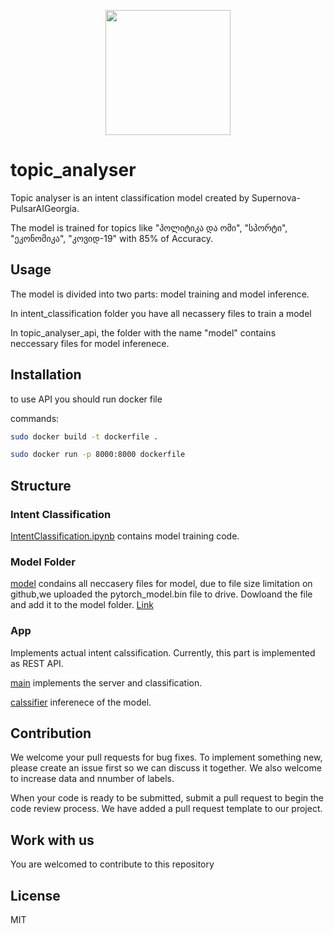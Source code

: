 <p align="center">
<img width="200" height="200" src="https://media-exp1.licdn.com/dms/image/C4D0BAQFxBa6W6H46_Q/company-logo_200_200/0/1655455167248?e=2147483647&v=beta&t=9APBEwiZiKz4a9CAZ7-QeS7UE3Ill9e7ZwITaAG0e5o">
</p>

# topic_analyser
Topic analyser is an intent classification model created by Supernova-PulsarAIGeorgia.

The model is trained for topics like "პოლიტიკა და ომი", "სპორტი", "ეკონომიკა", "კოვიდ-19" with 85% of Accuracy.

## Usage
The model is divided into two parts: model training and model inference.

In intent_classification folder you have all necassery files to train a model

In topic_analyser_api, the folder with the name "model" contains neccessary files for model inferenece.

## Installation
to use API you should run docker file

commands:
```sh
sudo docker build -t dockerfile .
```
```sh
sudo docker run -p 8000:8000 dockerfile
```
## Structure

### Intent Classification

[IntentClassification.ipynb](https://github.com/Supernova-PulsarAIGeorgia/topic_analyser/blob/main/intent_calssification/IntentClassification.ipynb) contains model training code.

### Model Folder
[model](https://github.com/Supernova-PulsarAIGeorgia/topic_analyser/tree/main/topic_analyser_api/model)  condains all neccasery files for model, due to file size limitation on github,we uploaded the pytorch_model.bin file to drive. Dowloand the file and add it to the model folder. [Link](https://drive.google.com/drive/folders/1KkOpq-uOatYzBV4YKhN3ejFjfoYTCgf4?usp=sharing)

### App

Implements actual intent calssification. Currently, this part is implemented as REST API.

[main](https://github.com/Supernova-PulsarAIGeorgia/topic_analyser/blob/main/topic_analyser_api/main.py) implements the server and classification.

[calssifier](https://github.com/Supernova-PulsarAIGeorgia/topic_analyser/blob/main/topic_analyser_api/classifier.py) inferenece of the model.


## Contribution

We welcome your pull requests for bug fixes. To implement something new, please create an issue first so we can discuss it together.
We also welcome to increase data and nnumber of labels.

When your code is ready to be submitted, submit a pull request to begin the code review process. We have added a pull request template to our project.
## Work with us

You are welcomed to contribute to this repository

## License

MIT

